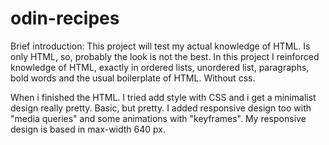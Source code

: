 # odin-recipes
Brief introduction: This project will test my actual knowledge of HTML. Is only HTML, so, probably the look is not the best.
In this project I reinforced knowledge of HTML, exactly in ordered lists, unordered list, paragraphs, bold words and the usual boilerplate of HTML. Without css.
<!--Update-->
When i finished the HTML. I tried add style with CSS and i get a minimalist design really pretty.
Basic, but pretty.
I added responsive design too with "media queries" and some animations with "keyframes". My responsive design is based in max-width 640 px. 